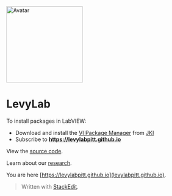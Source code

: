 <img src="https://avatars1.githubusercontent.com/u/49956505?s=200&v=4" alt="Avatar" style="width:200px">

# LevyLab

To install packages in LabVIEW:

 - Download and install the <a href="https://vipm.jki.net/">VI Package Manager</a> from <a href="https://jki.net/">JKI</a>
 - Subscribe to <b>https://levylabpitt.github.io</b>

View the [source code](https://github.com/levylabpitt).
    
Learn about our [research](http://levylab.org).
	
You are here [https://levylabpitt.github.io](levylabpitt.github.io).

> Written with [StackEdit](https://stackedit.io/).
